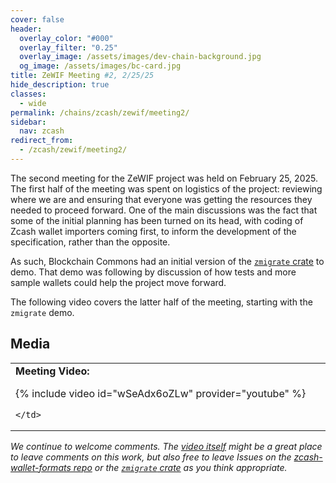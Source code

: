 ```yaml
---
cover: false
header:
  overlay_color: "#000"
  overlay_filter: "0.25"
  overlay_image: /assets/images/dev-chain-background.jpg
  og_image: /assets/images/bc-card.jpg
title: ZeWIF Meeting #2, 2/25/25
hide_description: true
classes:
  - wide
permalink: /chains/zcash/zewif/meeting2/
sidebar:
  nav: zcash
redirect_from:
  - /zcash/zewif/meeting2/
---
```


The second meeting for the ZeWIF project was held on February 25, 2025. The first half of the meeting was spent on logistics of the project: reviewing where we are and ensuring that everyone was getting the resources they needed to proceed forward. One of the main discussions was the fact that some of the initial planning has been turned on its head, with coding of Zcash wallet importers coming first, to inform the development of the specification, rather than the opposite. 

As such, Blockchain Commons had an initial version of the [`zmigrate` crate](https://github.com/BlockchainCommons/zmigrate) to demo. That demo was following by discussion of how tests and more sample wallets could help the project move forward.

The following video covers the latter half of the meeting, starting with the `zmigrate` demo.

## Media

<table width="100%">
  <tr>
    <td width="640px">
      <b>Meeting Video:</b>

{% include video id="wSeAdx6oZLw" provider="youtube" %}

    </td>
  </tr>
</table>

_We continue to welcome comments. The [video itself](https://www.youtube.com/watch?v=wSeAdx6oZLw) might be a great place to leave comments on this work, but also free to leave Issues on the [zcash-wallet-formats repo](https://github.com/zingolabs/zcash-wallet-formats/issues) or the [`zmigrate` crate](https://github.com/BlockchainCommons/zmigrate) as you think appropriate._
